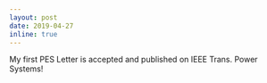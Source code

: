 ```yaml
---
layout: post
date: 2019-04-27
inline: true
---
```


My first PES Letter is accepted and published on IEEE Trans. Power Systems! <!--:sparkles: :smile:-->
